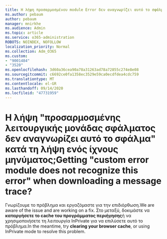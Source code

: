 ```yaml
---
title: Η λήψη προσαρμοσμένου module Error δεν αναγνωρίζει αυτό το σφάλμα κατά τη λήψη μιας ανίχνευσης μηνύματος;
ms.author: pebaum
author: pebaum
manager: mnirkhe
ms.audience: Admin
ms.topic: article
ms.service: o365-administration
ROBOTS: NOINDEX, NOFOLLOW
localization_priority: Normal
ms.collection: Adm_O365
ms.custom:
- "9001484"
- "3520"
ms.openlocfilehash: 3d60a36cea90a78a31263ad78a72855c274e8e08
ms.sourcegitcommit: c6692ce0fa1358ec3529e59ca0ecdfdea4cdc759
ms.translationtype: MT
ms.contentlocale: el-GR
ms.lasthandoff: 09/14/2020
ms.locfileid: "47731959"
---
```

# <a name="getting-custom-error-module-does-not-recognize-this-error-when-downloading-a-message-trace"></a><span data-ttu-id="19377-102">Η λήψη "προσαρμοσμένης λειτουργικής μονάδας σφάλματος δεν αναγνωρίζει αυτό το σφάλμα" κατά τη λήψη ενός ίχνους μηνύματος;</span><span class="sxs-lookup"><span data-stu-id="19377-102">Getting "custom error module does not recognize this error" when downloading a message trace?</span></span>

<span data-ttu-id="19377-103">Γνωρίζουμε το πρόβλημα και εργαζόμαστε για την επιδιόρθωση.</span><span class="sxs-lookup"><span data-stu-id="19377-103">We are aware of the issue and are working on a fix.</span></span>  <span data-ttu-id="19377-104">Στο μεταξύ, δοκιμάστε να **καταργήσετε το cache του προγράμματος περιήγησης**ή να χρησιμοποιήσετε τη λειτουργία InPrivate για να επιλύσετε αυτό το πρόβλημα.</span><span class="sxs-lookup"><span data-stu-id="19377-104">In the meantime, try **clearing your browser cache**, or using InPrivate mode to resolve this problem.</span></span>